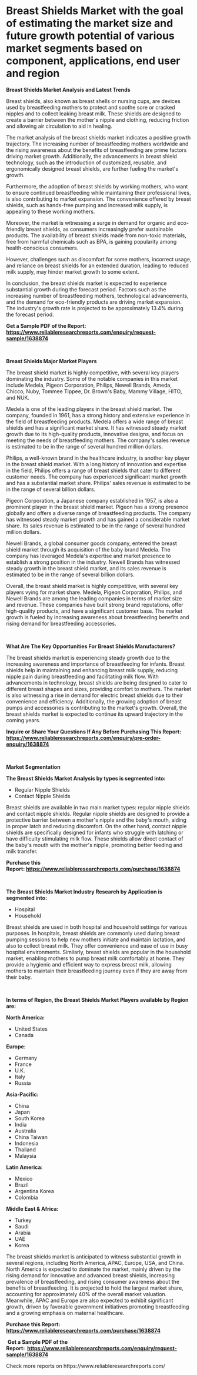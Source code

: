 <p><h1>Breast Shields Market with the goal of estimating the market size and future growth potential of various market segments based on component, applications, end user and region</h1></p><p><strong>Breast Shields Market Analysis and Latest Trends</strong></p>
<p><p>Breast shields, also known as breast shells or nursing cups, are devices used by breastfeeding mothers to protect and soothe sore or cracked nipples and to collect leaking breast milk. These shields are designed to create a barrier between the mother's nipple and clothing, reducing friction and allowing air circulation to aid in healing.</p><p>The market analysis of the breast shields market indicates a positive growth trajectory. The increasing number of breastfeeding mothers worldwide and the rising awareness about the benefits of breastfeeding are prime factors driving market growth. Additionally, the advancements in breast shield technology, such as the introduction of customized, reusable, and ergonomically designed breast shields, are further fueling the market's growth.</p><p>Furthermore, the adoption of breast shields by working mothers, who want to ensure continued breastfeeding while maintaining their professional lives, is also contributing to market expansion. The convenience offered by breast shields, such as hands-free pumping and increased milk supply, is appealing to these working mothers.</p><p>Moreover, the market is witnessing a surge in demand for organic and eco-friendly breast shields, as consumers increasingly prefer sustainable products. The availability of breast shields made from non-toxic materials, free from harmful chemicals such as BPA, is gaining popularity among health-conscious consumers.</p><p>However, challenges such as discomfort for some mothers, incorrect usage, and reliance on breast shields for an extended duration, leading to reduced milk supply, may hinder market growth to some extent.</p><p>In conclusion, the breast shields market is expected to experience substantial growth during the forecast period. Factors such as the increasing number of breastfeeding mothers, technological advancements, and the demand for eco-friendly products are driving market expansion. The industry's growth rate is projected to be approximately 13.4% during the forecast period.</p></p>
<p><strong>Get a Sample PDF of the Report:&nbsp; <a href="https://www.reliableresearchreports.com/enquiry/request-sample/1638874">https://www.reliableresearchreports.com/enquiry/request-sample/1638874</a></strong></p>
<p>&nbsp;</p>
<p><strong>Breast Shields Major Market Players</strong></p>
<p><p>The breast shield market is highly competitive, with several key players dominating the industry. Some of the notable companies in this market include Medela, Pigeon Corporation, Philips, Newell Brands, Ameda, Chicco, Nuby, Tommee Tippee, Dr. Brown's Baby, Mammy Village, HITO, and NUK. </p><p>Medela is one of the leading players in the breast shield market. The company, founded in 1961, has a strong history and extensive experience in the field of breastfeeding products. Medela offers a wide range of breast shields and has a significant market share. It has witnessed steady market growth due to its high-quality products, innovative designs, and focus on meeting the needs of breastfeeding mothers. The company's sales revenue is estimated to be in the range of several hundred million dollars.</p><p>Philips, a well-known brand in the healthcare industry, is another key player in the breast shield market. With a long history of innovation and expertise in the field, Philips offers a range of breast shields that cater to different customer needs. The company has experienced significant market growth and has a substantial market share. Philips' sales revenue is estimated to be in the range of several billion dollars.</p><p>Pigeon Corporation, a Japanese company established in 1957, is also a prominent player in the breast shield market. Pigeon has a strong presence globally and offers a diverse range of breastfeeding products. The company has witnessed steady market growth and has gained a considerable market share. Its sales revenue is estimated to be in the range of several hundred million dollars.</p><p>Newell Brands, a global consumer goods company, entered the breast shield market through its acquisition of the baby brand Medela. The company has leveraged Medela's expertise and market presence to establish a strong position in the industry. Newell Brands has witnessed steady growth in the breast shield market, and its sales revenue is estimated to be in the range of several billion dollars.</p><p>Overall, the breast shield market is highly competitive, with several key players vying for market share. Medela, Pigeon Corporation, Philips, and Newell Brands are among the leading companies in terms of market size and revenue. These companies have built strong brand reputations, offer high-quality products, and have a significant customer base. The market growth is fueled by increasing awareness about breastfeeding benefits and rising demand for breastfeeding accessories.</p></p>
<p>&nbsp;</p>
<p><strong>What Are The Key Opportunities For Breast Shields Manufacturers?</strong></p>
<p><p>The breast shields market is experiencing steady growth due to the increasing awareness and importance of breastfeeding for infants. Breast shields help in maintaining and enhancing breast milk supply, reducing nipple pain during breastfeeding and facilitating milk flow. With advancements in technology, breast shields are being designed to cater to different breast shapes and sizes, providing comfort to mothers. The market is also witnessing a rise in demand for electric breast shields due to their convenience and efficiency. Additionally, the growing adoption of breast pumps and accessories is contributing to the market's growth. Overall, the breast shields market is expected to continue its upward trajectory in the coming years.</p></p>
<p><strong>Inquire or Share Your Questions If Any Before Purchasing This Report: <a href="https://www.reliableresearchreports.com/enquiry/pre-order-enquiry/1638874">https://www.reliableresearchreports.com/enquiry/pre-order-enquiry/1638874</a></strong></p>
<p>&nbsp;</p>
<p><strong>Market Segmentation</strong></p>
<p><strong>The Breast Shields Market Analysis by types is segmented into:</strong></p>
<p><ul><li>Regular Nipple Shields</li><li>Contact Nipple Shields</li></ul></p>
<p><p>Breast shields are available in two main market types: regular nipple shields and contact nipple shields. Regular nipple shields are designed to provide a protective barrier between a mother's nipple and the baby's mouth, aiding in proper latch and reducing discomfort. On the other hand, contact nipple shields are specifically designed for infants who struggle with latching or have difficulty stimulating milk flow. These shields allow direct contact of the baby's mouth with the mother's nipple, promoting better feeding and milk transfer.</p></p>
<p><strong>Purchase this Report:&nbsp;<a href="https://www.reliableresearchreports.com/purchase/1638874">https://www.reliableresearchreports.com/purchase/1638874</a></strong></p>
<p>&nbsp;</p>
<p><strong>The Breast Shields Market Industry Research by Application is segmented into:</strong></p>
<p><ul><li>Hospital</li><li>Household</li></ul></p>
<p><p>Breast shields are used in both hospital and household settings for various purposes. In hospitals, breast shields are commonly used during breast pumping sessions to help new mothers initiate and maintain lactation, and also to collect breast milk. They offer convenience and ease of use in busy hospital environments. Similarly, breast shields are popular in the household market, enabling mothers to pump breast milk comfortably at home. They provide a hygienic and efficient way to express breast milk, allowing mothers to maintain their breastfeeding journey even if they are away from their baby.</p></p>
<p>&nbsp;</p>
<p><strong>In terms of Region, the Breast Shields Market Players available by Region are:</strong></p>
<p>
    <p> <strong> North America: </strong>
        <ul>
            <li>United States</li>
            <li>Canada</li>
        </ul>
        </p> 
    <p> <strong> Europe: </strong>
        <ul>
            <li>Germany</li>
            <li>France</li>
            <li>U.K.</li>
            <li>Italy</li>
            <li>Russia</li>
        </ul>
        </p> 
    <p> <strong> Asia-Pacific: </strong>
        <ul>
            <li>China</li>
            <li>Japan</li>
            <li>South Korea</li>
            <li>India</li>
            <li>Australia</li>
            <li>China Taiwan</li>
            <li>Indonesia</li>
            <li>Thailand</li>
            <li>Malaysia</li>
        </ul>
        </p> 
    <p> <strong> Latin America: </strong>
        <ul>
            <li>Mexico</li>
            <li>Brazil</li>
            <li>Argentina Korea</li>
            <li>Colombia</li>
        </ul>
        </p> 
    <p> <strong> Middle East & Africa: </strong>
        <ul>
            <li>Turkey</li>
            <li>Saudi</li>
            <li>Arabia</li>
            <li>UAE</li>
            <li>Korea</li>
        </ul>
    </p>
    </p>
<p><p>The breast shields market is anticipated to witness substantial growth in several regions, including North America, APAC, Europe, USA, and China. North America is expected to dominate the market, mainly driven by the rising demand for innovative and advanced breast shields, increasing prevalence of breastfeeding, and rising consumer awareness about the benefits of breastfeeding. It is projected to hold the largest market share, accounting for approximately 40% of the overall market valuation. Meanwhile, APAC and Europe are also expected to exhibit significant growth, driven by favorable government initiatives promoting breastfeeding and a growing emphasis on maternal healthcare.</p></p>
<p><strong>Purchase this Report: <a href="https://www.reliableresearchreports.com/purchase/1638874">https://www.reliableresearchreports.com/purchase/1638874</a></strong></p>
<p>&nbsp;<strong>Get a Sample PDF of the Report:&nbsp;&nbsp;<a href="https://www.reliableresearchreports.com/enquiry/request-sample/1638874">https://www.reliableresearchreports.com/enquiry/request-sample/1638874</a></strong></p>
<p><strong></strong></p>
<p>Check more reports on https://www.reliableresearchreports.com/</p>